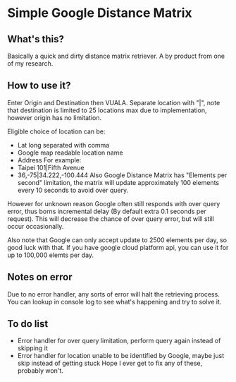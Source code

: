 # Simple Google Distance Matrix
## What's this?
Basically a quick and dirty distance matrix retriever. A by product from one of my research.

## How to use it?
Enter Origin and Destination then VUALA. Separate location with "|", note that destination is limited to 25 locations max due to implementation, however origin has no limitation.


Eligible choice of location can be:
*    Lat long separated with comma
*    Google map readable location name
*    Address
For example:
*    Taipei 101|Fifth Avenue
*    36,-75|34.222,-100.444
Also Google Distance Matrix has "Elements per second" limitation, the matrix will update approximately 100 elements every 10 seconds to avoid over query.


However for unknown reason Google often still responds with over query error, thus borns incremental delay (By default extra 0.1 seconds per request). This will decrease the chance of over query error, but will still occur occasionally.


Also note that Google can only accept update to 2500 elements per day, so good luck with that. If you have google cloud platform api, you can use it for up to 100,000 elemts per day.

## Notes on error
Due to no error handler, any sorts of error will halt the retrieving process. You can lookup in console log to see what's happening and try to solve it.

## To do list
* Error handler for over query limitation, perform query again instead of skipping it
* Error handler for location unable to be identified by Google, maybe just skip instead of getting stuck
Hope I ever get to fix any of these, probably won't.
